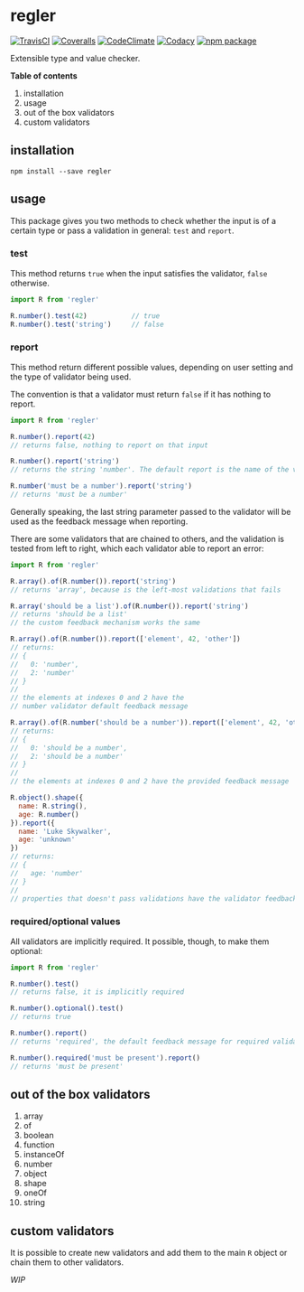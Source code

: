 # regler

[![TravisCI][build-badge]][build-url]
[![Coveralls][coverage-badge]][coverage-url]
[![CodeClimate][maintainability-badge]][maintainability-url]
[![Codacy][code-quality-badge]][code-quality-url]
[![npm package][npm-badge]][npm]

Extensible type and value checker.

**Table of contents**

1. installation
2. usage
3. out of the box validators
4. custom validators

## installation

```
npm install --save regler
```

## usage

This package gives you two methods to check whether the input is of a certain
type or pass a validation in general: `test` and `report`.

### test

This method returns `true` when the input satisfies the validator, `false`
otherwise.

```js
import R from 'regler'

R.number().test(42)           // true
R.number().test('string')     // false
```

### report

This method return different possible values, depending on user setting and
the type of validator being used.

The convention is that a validator must return `false` if it has nothing to
report.

```js
import R from 'regler'

R.number().report(42)
// returns false, nothing to report on that input

R.number().report('string')
// returns the string 'number'. The default report is the name of the validator.

R.number('must be a number').report('string')
// returns 'must be a number'
```

Generally speaking, the last string parameter passed to the validator will be
used as the feedback message when reporting.

There are some validators that are chained to others, and the validation is
tested from left to right, which each validator able to report an error:

```js
import R from 'regler'

R.array().of(R.number()).report('string')
// returns 'array', because is the left-most validations that fails

R.array('should be a list').of(R.number()).report('string')
// returns 'should be a list'
// the custom feedback mechanism works the same

R.array().of(R.number()).report(['element', 42, 'other'])
// returns:
// {
//   0: 'number',
//   2: 'number'
// }
//
// the elements at indexes 0 and 2 have the
// number validator default feedback message

R.array().of(R.number('should be a number')).report(['element', 42, 'other'])
// returns:
// {
//   0: 'should be a number',
//   2: 'should be a number'
// }
//
// the elements at indexes 0 and 2 have the provided feedback message

R.object().shape({
  name: R.string(),
  age: R.number()
}).report({
  name: 'Luke Skywalker',
  age: 'unknown'
})
// returns:
// {
//   age: 'number'
// }
//
// properties that doesn't pass validations have the validator feedback message
```

### required/optional values

All validators are implicitly required. It possible, though, to make them
optional:

```js
import R from 'regler'

R.number().test()
// returns false, it is implicitly required

R.number().optional().test()
// returns true

R.number().report()
// returns 'required', the default feedback message for required validators

R.number().required('must be present').report()
// returns 'must be present'
```

## out of the box validators

1. array
  1. of
2. boolean
3. function
4. instanceOf
5. number
6. object
  1. shape
7. oneOf
8. string

## custom validators

It is possible to create new validators and add them to the main `R` object or
chain them to other validators.

*WIP*


[build-badge]: https://img.shields.io/travis/0xc14m1z/regler.svg
[build-url]: https://travis-ci.org/0xc14m1z/regler

[coverage-badge]: https://img.shields.io/coveralls/github/0xc14m1z/regler.svg
[coverage-url]: https://coveralls.io/github/0xc14m1z/regler

[maintainability-badge]: https://img.shields.io/codeclimate/maintainability/0xc14m1z/regler.svg
[maintainability-url]: https://codeclimate.com/github/0xc14m1z/regler

[code-quality-badge]: https://img.shields.io/codacy/grade/c5eb6609f4744298bca301b20b11c102.svg
[code-quality-url]: https://www.codacy.com/app/0xc14m1z/regler

[npm-badge]: https://badge.fury.io/js/regler.svg
[npm]: https://badge.fury.io/js/regler
